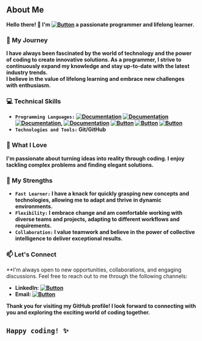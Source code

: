 
## About Me
**Hello there! 👋 I'm [![Button](https://img.shields.io/badge/iceman404-8A2BE2)](https://iceman404.com) a passionate programmer and lifelong learner.**

### 🌟 **My Journey**
**I have always been fascinated by the world of technology and the power of coding to create innovative solutions. As a programmer, I strive to continuously expand my knowledge and stay up-to-date with the latest industry trends.**    
**I believe in the value of lifelong learning and embrace new challenges with enthusiasm.**

### 💻 **Technical Skills**
- **`Programming Languages:` [![Documentation](https://img.shields.io/badge/C-blue)](https://devdocs.io/c/) [![Documentation](https://img.shields.io/badge/C++-blue)](https://isocpp.org/std/the-standard) [![Documentation](https://img.shields.io/badge/Embedded-C-blue)](http://www.8052mcu.com/), [![Documentation](https://img.shields.io/badge/JAVA-blue)](https://www.oracle.com/java/technologies/javase/jdk17-readme-downloads.html)
[![Button](https://img.shields.io/badge/Python-F8FC14)](https://www.python.org/doc/) [![Button](https://img.shields.io/badge/Python-F8FC14)](https://www.python.org/doc/)  [![Button](https://img.shields.io/badge/SQL-006FAF)](https://dev.mysql.com/doc/)**  
- **`Technologies and Tools:` Git/GitHub**

### 🚀 What I Love
**I'm passionate about turning ideas into reality through coding. I enjoy tackling complex problems and finding elegant solutions.**

### 💪 My Strengths
- **`Fast Learner:` I have a knack for quickly grasping new concepts and technologies, allowing me to adapt and thrive in dynamic environments.**  
- **`Flexibility:` I embrace change and am comfortable working with diverse teams and projects, adapting to different workflows and requirements.**  
- **`Collaboration:` I value teamwork and believe in the power of collective intelligence to deliver exceptional results.**  

<!--
## 📚 Open Source Contributions
I'm an active contributor to the open-source community and believe in the importance of giving back. You'll find some of my contributions and projects here on GitHub.
--->

### 📫 Let's Connect
**I'm always open to new opportunities, collaborations, and engaging discussions. Feel free to reach out to me through the following channels:

- **LinkedIn: [![Button](https://img.shields.io/badge/Linked-In-blue)](https://www.linkedin.com/in/john-subba-ic3man404/)**  
- **Email: [![Button](https://img.shields.io/badge/johnsubba404@gmail.com-09C4D0)](https://mail.google.com/mail/?view=cm&to=johnsubba404@gmail.com)**  

**Thank you for visiting my GitHub profile! I look forward to connecting with you and exploring the exciting world of coding together.**  

## `Happy coding! ✨` 
<!---
iceman404/iceman404 is a ✨ special ✨ repository because its `README.md` (this file) appears on your GitHub profile.
You can click the Preview link to take a look at your changes.
--->
